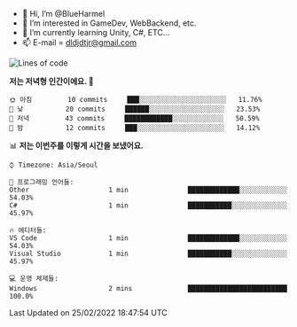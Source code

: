 - 👋 Hi, I’m @BlueHarmel
- 👀 I’m interested in GameDev, WebBackend, etc.
- 🌱 I’m currently learning Unity, C#, ETC...
- 📫 E-mail = dldjdtjr@gmail.com
  <!--START_SECTION:waka-->
![Lines of code](https://img.shields.io/badge/%EC%A0%80%EB%8A%94%20%EC%97%AC%ED%83%9C%EA%B9%8C%EC%A7%80%20--1%20Million%20%EC%A4%84%EC%9D%98%20%EC%BD%94%EB%93%9C%EB%A5%BC%20%EC%9E%91%EC%84%B1%ED%96%88%EC%96%B4%EC%9A%94.-blue)

**저는 저녁형 인간이에요. 🦉** 

```text
🌞 아침         10 commits     ███░░░░░░░░░░░░░░░░░░░░░░   11.76% 
🌆 낮　         20 commits     ██████░░░░░░░░░░░░░░░░░░░   23.53% 
🌃 저녁         43 commits     ████████████░░░░░░░░░░░░░   50.59% 
🌙 밤　         12 commits     ███░░░░░░░░░░░░░░░░░░░░░░   14.12%

```


📊 **저는 이번주를 이렇게 시간을 보냈어요.** 

```text
⌚︎ Timezone: Asia/Seoul

💬 프로그래밍 언어들: 
Other                    1 min               █████████████░░░░░░░░░░░░   54.03% 
C#                       1 min               ███████████░░░░░░░░░░░░░░   45.97%

🔥 에디터들: 
VS Code                  1 min               █████████████░░░░░░░░░░░░   54.03% 
Visual Studio            1 min               ███████████░░░░░░░░░░░░░░   45.97%

💻 운영 체제들: 
Windows                  2 mins              █████████████████████████   100.0%

```


 Last Updated on 25/02/2022 18:47:54 UTC
<!--END_SECTION:waka-->
<!---
BlueHarmel/BlueHarmel is a ✨ special ✨ repository because its `README.md` (this file) appears on your GitHub profile.
You can click the Preview link to take a look at your changes.
--->

